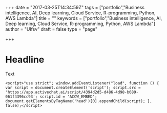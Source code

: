 +++
date = "2017-03-25T14:34:59Z"
tags = ["portfolio","Business intelligence, AI, Deep learning, Cloud Service, R-programming, Python, AWS Lambda"]
title = ""
keywords = ["portfolio","Business intelligence, AI, Deep learning, Cloud Service, R-programming, Python, AWS Lambda"]
author = "Ulfsv"
draft = false
type = "page"

+++
# Headline

Text

    <script>"use strict"; window.addEventListener("load", function () { var script = document.createElement('script'); script.src = 'https://app.activechat.ai/script/4394d2d5-d486-4d98-b689-061f4396cc93'; script.id = 'ACCW_EMBED'; document.getElementsByTagName('head')[0].appendChild(script); }, false);</script>
